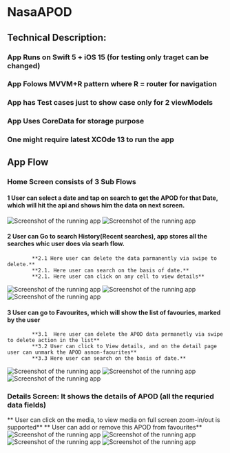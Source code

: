 # NasaAPOD

## Technical Description:

### App Runs on Swift 5 + iOS 15 (for testing only traget can be changed) 
### App Folows MVVM+R pattern where R = router for navigation
### App has Test cases just to show case only for 2 viewModels
### App Uses CoreData for storage purpose
### One might require latest XCOde 13 to run the app

## App Flow
### Home Screen consists of 3 Sub Flows

#### 1 User can select a date and tap on search to get the APOD for that Date, which will hit the api and shows him the data on next screen.
![Screenshot of the running app](home.png)
![Screenshot of the running app](homeDate.png)

#### 2 User can Go to search History(Recent searches), app stores all the searches whic user does via searh flow. 
            **2.1 Here user can delete the data parmanently via swipe to delete.**
            **2.1. Here user can search on the basis of date.**
            **2.1. Here user can click on any cell to view details**
![Screenshot of the running app](recentSearches.png)
![Screenshot of the running app](historyEmpty.png)
![Screenshot of the running app](search.png)

#### 3 User can go to Favourites, which will show the list of favouries, marked by the user
            **3.1  Here user can delete the APOD data permanetly via swipe to delete action in the list**
            **3.2 User can click to View details, and on the detail page user can unmark the APOD asnon-faourites**
            **3.3 Here user can search on the basis of date.**
![Screenshot of the running app](Favourites.png)
![Screenshot of the running app](favouritesEmpty.png)
![Screenshot of the running app](Swipe.png)


### Details Screen: It shows the details of APOD (all the requried data fields)
** User can click on the media, to view media on full screen zoom-in/out is supported** 
** User can add or remove this APOD from favourites**
![Screenshot of the running app](detailsImage.png)
![Screenshot of the running app](AddedToFavourites.png)
![Screenshot of the running app](ImagePreview.png)
![Screenshot of the running app](DetailsWithPlaceholder.png)

